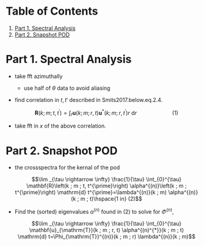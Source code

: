 
# Table of Contents

1.  [Part 1. Spectral Analysis](#orga8f06de)
2.  [Part 2. Snapshot POD](#org43df81f)



<a id="orga8f06de"></a>

# Part 1. Spectral Analysis

-   take fft azimuthally
    -   use half of $\theta$ data to avoid aliasing
-   find correlation in $t,t'$ described in Smits2017.below.eq.2.4.
    
    $$\mathbf{R}\left(k ; m ; t, t^{\prime}\right)=\int_{r} \mathbf{u}(k ; m ; r, t) \mathbf{u}^{*}\left(k ; m ; r, t^{\prime}\right) r \mathrm{~d} r \hspace{1in} (1)$$
-   take fft in $x$ of the above correlation.


<a id="org43df81f"></a>

# Part 2. Snapshot POD

-   the crossspectra for the kernal of the pod
    
    $$\lim _{\tau \rightarrow \infty} \frac{1}{\tau} \int_{0}^{\tau} \mathbf{R}\left(k ; m ; t, t^{\prime}\right) \alpha^{(n)}\left(k ; m ; t^{\prime}\right) \mathrm{d} t^{\prime}=\lambda^{(n)}(k ; m) \alpha^{(n)}(k ; m ; t)\hspace{1 in} (2)$$

-   Find the (sorted) eigenvalues $\alpha^{(n)}$ found in (2) to solve for $\Phi^{(n)}$,
    
    $$\lim _{\tau \rightarrow \infty} \frac{1}{\tau} \int_{0}^{\tau} \mathbf{u}_{\mathrm{T}}(k ; m ; r, t) \alpha^{(n)^{*}}(k ; m ; t) \mathrm{d} t=\Phi_{\mathrm{T}}^{(n)}(k ; m ; r) \lambda^{(n)}(k ; m)$$

